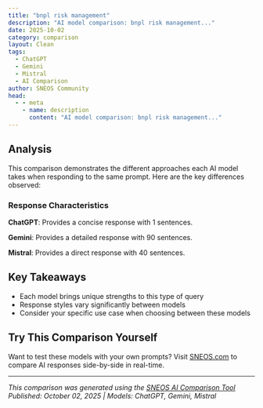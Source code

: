 ```yaml
---
title: "bnpl risk management"
description: "AI model comparison: bnpl risk management..."
date: 2025-10-02
category: comparison
layout: Clean
tags:
  - ChatGPT
  - Gemini
  - Mistral
  - AI Comparison
author: SNEOS Community
head:
  - - meta
    - name: description
      content: "AI model comparison: bnpl risk management..."
---
```


<ChatComparison
  title="bnpl risk management"
  prompt="bnpl risk management"
  :responses='{
    "ChatGPT": "Error calling OpenAI API.",
    "Gemini": "BNPL (Buy Now, Pay Later) services offer consumers a convenient way to spread out payments for purchases, but they also introduce unique risk management challenges for BNPL providers, merchants, and even consumers. Here\u0027s a breakdown of BNPL risk management considerations:\n\n**I. Risks for BNPL Providers:**\n\n*   **Credit Risk:** This is the most significant risk. It\u0027s the possibility that borrowers will default on their installment payments.\n    *   **Sub-risks:**\n        *   **Underwriting Risks:** Inadequate assessment of the borrower\u0027s ability to repay.\n        *   **Portfolio Concentration:** Overexposure to specific industries or borrower segments.\n        *   **Economic Downturn:** Increased defaults during recessions or economic hardship.\n*   **Fraud Risk:** BNPL platforms are vulnerable to various types of fraudulent activity.\n    *   **Sub-risks:**\n        *   **Identity Theft:** Fraudsters using stolen identities to open BNPL accounts.\n        *   **Account Takeover:** Gaining unauthorized access to legitimate user accounts.\n        *   **Merchant Collusion:**  Merchants and fraudsters working together for fraudulent transactions.\n        *   **Refund Fraud:** Exploiting refund policies for illicit gains.\n*   **Operational Risk:** Risks related to the BNPL provider\u0027s internal processes, systems, and controls.\n    *   **Sub-risks:**\n        *   **System Failures:** Outages or errors in the platform\u0027s technology.\n        *   **Data Breaches:** Compromise of customer data due to security vulnerabilities.\n        *   **Poor Customer Service:** Inadequate support for borrowers experiencing difficulties.\n        *   **Inadequate Collections Processes:** Inefficient or aggressive debt collection practices.\n*   **Regulatory and Compliance Risk:** The evolving regulatory landscape for BNPL can create risks.\n    *   **Sub-risks:**\n        *   **Consumer Protection Laws:** Violations of lending laws, disclosure requirements, and fair debt collection practices.\n        *   **Data Privacy Regulations:** Non-compliance with GDPR, CCPA, and other data privacy laws.\n        *   **Anti-Money Laundering (AML) Regulations:** Failure to detect and prevent money laundering activities.\n        *   **Financial Crimes:** Risk of being used for illegal transactions.\n*   **Liquidity Risk:** BNPL providers need to ensure they have sufficient funds to cover their obligations.\n    *   **Sub-risks:**\n        *   **Funding Shortfall:** Inability to secure funding to cover loan disbursements.\n        *   **Asset-Liability Mismatch:** Imbalances between the maturity of assets and liabilities.\n*   **Reputational Risk:** Negative publicity can damage a BNPL provider\u0027s brand and customer trust.\n    *   **Sub-risks:**\n        *   **Negative Customer Reviews:** Complaints about high fees, confusing terms, or poor service.\n        *   **Data Breaches:** Loss of customer data due to security incidents.\n        *   **Unethical Practices:** Aggressive marketing or collection tactics.\n\n**II. Risk Mitigation Strategies for BNPL Providers:**\n\n*   **Robust Credit Underwriting:**\n    *   **Implement sophisticated credit scoring models:** Utilize alternative data (transaction history, social media data, etc.) alongside traditional credit bureau data.\n    *   **Adjust credit limits:**  Set appropriate spending limits based on risk assessment.\n    *   **Regularly review and update underwriting criteria:** Adapt to changing economic conditions and borrower behavior.\n*   **Fraud Prevention Measures:**\n    *   **Implement strong identity verification processes:** Use multi-factor authentication, biometric verification, and knowledge-based authentication.\n    *   **Monitor transactions for suspicious activity:** Employ AI-powered fraud detection systems to identify patterns of fraud.\n    *   **Collaborate with merchants:** Share fraud intelligence and implement joint fraud prevention measures.\n    *   **Secure data and systems:** Invest in robust cybersecurity infrastructure and protocols.\n*   **Operational Controls:**\n    *   **Automate key processes:**  Reduce manual errors and improve efficiency.\n    *   **Implement strong data governance practices:** Ensure data quality, security, and privacy.\n    *   **Provide excellent customer service:** Offer responsive and helpful support to borrowers.\n    *   **Develop clear and transparent terms and conditions:**  Ensure borrowers understand the terms of their BNPL agreements.\n*   **Regulatory Compliance:**\n    *   **Establish a compliance program:** Appoint a compliance officer and develop policies and procedures to comply with all applicable laws and regulations.\n    *   **Stay informed about regulatory changes:**  Monitor the evolving regulatory landscape and adapt accordingly.\n    *   **Conduct regular audits:** Ensure compliance with internal policies and external regulations.\n*   **Liquidity Management:**\n    *   **Diversify funding sources:**  Avoid over-reliance on a single funding source.\n    *   **Maintain adequate liquidity reserves:** Ensure sufficient funds are available to cover loan disbursements and other obligations.\n    *   **Monitor cash flow:** Track cash inflows and outflows to identify potential liquidity issues.\n*   **Reputation Management:**\n    *   **Proactively address customer complaints:**  Respond quickly and effectively to resolve customer issues.\n    *   **Monitor social media and online reviews:**  Identify and address negative feedback.\n    *   **Promote responsible lending practices:**  Highlight the benefits of BNPL while emphasizing the importance of responsible borrowing.\n*   **Portfolio Management:**\n    *   **Segment your portfolio:** Understand the risk profile of different borrower segments.\n    *   **Develop tailored collections strategies:**  Use different approaches for different types of borrowers.\n    *   **Implement early warning systems:**  Identify borrowers who are at risk of default.\n\n**III. Risks for Merchants:**\n\n*   **BNPL Provider Risk:**\n    *   **Provider Failure:** The BNPL provider goes out of business, leaving merchants with outstanding payments.\n    *   **Service Disruption:**  Issues with the BNPL platform disrupt sales or negatively impact customer experience.\n    *   **Fee Increases:** BNPL providers raise their fees, reducing merchant profit margins.\n*   **Chargeback Risk:**  Customers may dispute charges through the BNPL provider, leading to chargebacks for the merchant.\n*   **Increased Return Fraud:** Easier purchasing options may encourage more return fraud.\n*   **Integration Challenges:** Integrating BNPL services into existing systems can be complex and time-consuming.\n\n**IV. Risk Mitigation Strategies for Merchants:**\n\n*   **Due Diligence:** Carefully vet potential BNPL partners, considering their financial stability, reputation, and service offerings.\n*   **Contractual Agreements:**  Negotiate favorable terms with BNPL providers, including fee structures, chargeback policies, and payment terms.\n*   **Integration Planning:**  Plan the integration of BNPL services carefully, considering the impact on existing systems and processes.\n*   **Chargeback Management:**  Implement effective chargeback management processes to dispute fraudulent or invalid claims.\n*   **Monitor BNPL Performance:**  Track the performance of BNPL services, including sales volume, customer satisfaction, and chargeback rates.\n*   **Diversification:** Work with multiple BNPL providers to reduce dependency on a single platform.\n\n**V. Risks for Consumers:**\n\n*   **Overspending:**  BNPL can encourage consumers to overspend and take on more debt than they can afford.\n*   **Hidden Fees:**  Late fees, interest charges, and other fees can add up quickly.\n*   **Debt Accumulation:**  Multiple BNPL accounts can lead to debt overload.\n*   **Credit Score Impact:**  Late payments or defaults can negatively impact credit scores.\n*   **Loss of Purchase Protection:** In some cases, BNPL purchases may not be eligible for the same purchase protection benefits as credit card purchases.\n*   **Collection Practices:**  Aggressive collection practices can be stressful and damaging.\n*   **Data Privacy Concerns:** Sharing personal and financial data with BNPL providers can raise privacy concerns.\n\n**VI. Risk Mitigation Strategies for Consumers:**\n\n*   **Budgeting:** Create a budget and track spending to avoid overspending with BNPL.\n*   **Read the Terms and Conditions:** Carefully review the terms and conditions of BNPL agreements, paying close attention to fees, interest charges, and repayment terms.\n*   **Make Payments on Time:** Set reminders and automate payments to avoid late fees and negative impacts on credit scores.\n*   **Limit BNPL Accounts:**  Avoid opening too many BNPL accounts to prevent debt overload.\n*   **Compare BNPL Options:**  Shop around for the best BNPL options, comparing fees, interest rates, and repayment terms.\n*   **Understand Purchase Protection:**  Be aware of the purchase protection benefits offered by BNPL providers and compare them to those offered by credit cards.\n*   **Protect Personal Information:**  Be cautious about sharing personal and financial information with BNPL providers, and choose providers with strong security measures.\n\n**VII. The Future of BNPL Risk Management:**\n\n*   **Increased Regulation:**  Governments are likely to increase regulation of the BNPL industry to protect consumers and ensure responsible lending practices.\n*   **Enhanced Credit Reporting:**  BNPL providers may be required to report payment data to credit bureaus, providing a more complete picture of consumer creditworthiness.\n*   **AI and Machine Learning:**  BNPL providers will continue to leverage AI and machine learning to improve credit underwriting, fraud detection, and risk management.\n*   **Financial Literacy Education:**  Increased efforts to educate consumers about the risks and benefits of BNPL will be crucial to promote responsible borrowing.\n\nBy understanding the risks associated with BNPL and implementing effective risk management strategies, BNPL providers, merchants, and consumers can harness the benefits of this payment method while mitigating its potential downsides.\n",
    "Mistral": "Buy Now, Pay Later (BNPL) services have become increasingly popular, but they also come with unique risks that need to be managed effectively. Here are some key aspects of risk management for BNPL providers:\n\n### 1. **Credit Risk**\n   - **Customer Assessment**: Implement robust credit assessment tools to evaluate the creditworthiness of customers. This can include traditional credit scores, alternative data, and machine learning algorithms.\n   - **Fraud Detection**: Use advanced fraud detection systems to identify and mitigate fraudulent activities.\n   - **Default Rates**: Monitor default rates closely and adjust lending criteria as needed to manage risk.\n\n### 2. **Operational Risk**\n   - **System Reliability**: Ensure that the technology infrastructure is reliable and can handle high volumes of transactions without downtime.\n   - **Data Security**: Implement strong data security measures to protect customer information from breaches.\n   - **Compliance**: Stay compliant with relevant regulations and standards, such as GDPR, PCI-DSS, and local financial regulations.\n\n### 3. **Market Risk**\n   - **Economic Conditions**: Be aware of economic conditions that could affect consumer spending and repayment abilities.\n   - **Interest Rates**: Monitor changes in interest rates that could impact the cost of borrowing and consumer behavior.\n\n### 4. **Reputation Risk**\n   - **Customer Experience**: Ensure a positive customer experience to maintain trust and loyalty.\n   - **Public Relations**: Manage public relations effectively to address any negative press or customer complaints.\n\n### 5. **Regulatory Risk**\n   - **Legal Compliance**: Stay updated with changing regulations and ensure compliance with all legal requirements.\n   - **Consumer Protection**: Implement measures to protect consumers, such as clear disclosure of terms and conditions, and fair lending practices.\n\n### 6. **Financial Risk**\n   - **Liquidity Management**: Ensure adequate liquidity to meet payment obligations and manage cash flow effectively.\n   - **Revenue Streams**: Diversify revenue streams to mitigate the risk of relying solely on transaction fees.\n\n### 7. **Technological Risk**\n   - **Cybersecurity**: Invest in robust cybersecurity measures to protect against hacking and data breaches.\n   - **Innovation**: Stay ahead of technological advancements to maintain a competitive edge and improve service offerings.\n\n### 8. **Customer Risk**\n   - **Education**: Educate customers about the risks and responsibilities associated with BNPL services.\n   - **Support**: Provide customer support to help resolve issues and address concerns promptly.\n\n### 9. **Partnership Risk**\n   - **Merchant Relationships**: Build strong relationships with merchants to ensure smooth transactions and minimize disputes.\n   - **Third-Party Risks**: Manage risks associated with third-party vendors and service providers.\n\n### 10. **Strategic Risk**\n   - **Business Model**: Continuously evaluate and adapt the business model to stay competitive and relevant.\n   - **Market Positioning**: Position the BNPL service effectively in the market to attract and retain customers.\n\n### Best Practices for Risk Management\n- **Data Analytics**: Use data analytics to gain insights into customer behavior, risk profiles, and market trends.\n- **Risk Models**: Develop and regularly update risk models to accurately predict and mitigate risks.\n- **Continuous Monitoring**: Implement continuous monitoring systems to detect and respond to risks in real-time.\n- **Stakeholder Communication**: Maintain open communication with stakeholders, including customers, merchants, and regulators.\n- **Training and Awareness**: Provide regular training and awareness programs for employees to stay updated on risk management practices.\n\nBy focusing on these areas, BNPL providers can effectively manage risks and ensure sustainable growth and customer satisfaction."
  }'
  published-date="10:51"
/>

## Analysis

This comparison demonstrates the different approaches each AI model takes when responding to the same prompt. Here are the key differences observed:

### Response Characteristics

**ChatGPT**: Provides a concise response with 1 sentences. 

**Gemini**: Provides a detailed response with 90 sentences. 

**Mistral**: Provides a direct response with 40 sentences. 

## Key Takeaways

- Each model brings unique strengths to this type of query
- Response styles vary significantly between models
- Consider your specific use case when choosing between these models

## Try This Comparison Yourself

Want to test these models with your own prompts? Visit [SNEOS.com](https://sneos.com) to compare AI responses side-by-side in real-time.

---

*This comparison was generated using the [SNEOS AI Comparison Tool](https://sneos.com)*
*Published: October 02, 2025 | Models: ChatGPT, Gemini, Mistral*
